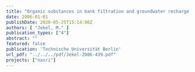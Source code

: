 ```yaml
---
title: "Organic substances in bank filtration and groundwater recharge - Process studies"
date: 2006-01-01
publishDate: 2020-05-25T15:14:06Z
authors: [ "Jekel, M." ]
publication_types: ["4"]
abstract: ""
featured: false
publication: 'Technische Universität Berlin'
url_pdf: "../../../pdf/Jekel-2006-439.pdf"
projects: ["nasri"]
---
```



